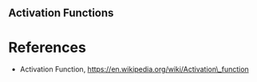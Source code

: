 Activation Functions
--------------------

# References

- Activation Function, https://en.wikipedia.org/wiki/Activation\_function


